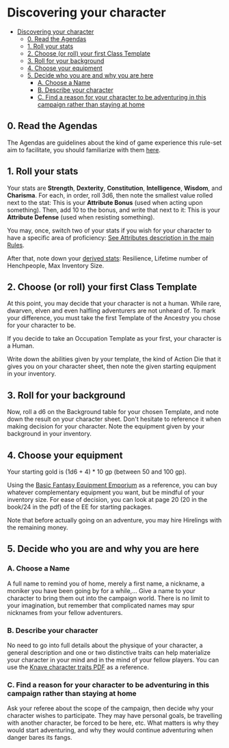 # Discovering your character

- [Discovering your character](#discovering-your-character)
  - [0. Read the Agendas](#0-read-the-agendas)
  - [1. Roll your stats](#1-roll-your-stats)
  - [2. Choose (or roll) your first Class Template](#2-choose-or-roll-your-first-class-template)
  - [3. Roll for your background](#3-roll-for-your-background)
  - [4. Choose your equipment](#4-choose-your-equipment)
  - [5. Decide who you are and why you are here](#5-decide-who-you-are-and-why-you-are-here)
    - [A. Choose a Name](#a-choose-a-name)
    - [B. Describe your character](#b-describe-your-character)
    - [C. Find a reason for your character to be adventuring in this campaign rather than staying at home](#c-find-a-reason-for-your-character-to-be-adventuring-in-this-campaign-rather-than-staying-at-home)

## 0. Read the Agendas

The Agendas are guidelines about the kind of game experience this rule-set aim to facilitate, you should familiarize with them [here](Agendas.md).

## 1. Roll your stats

Your stats are **Strength**, **Dexterity**, **Constitution**, **Intelligence**, **Wisdom**, and **Charisma**. For each, in order, roll 3d6, then note the smallest value rolled next to the stat: This is your **Attribute Bonus** (used when acting upon something). Then, add 10 to the bonus, and write that next to it: This is your **Attribute Defense** (used when resisting something).

You may, once, switch two of your stats if you wish for your character to have a specific area of proficiency: [See Attributes description in the main Rules](./PlayerRules.md#using-attributes).

After that, note down your [derived stats](./PlayerRules.md#Additional-Characteristics): Resilience, Lifetime number of Henchpeople, Max Inventory Size.

## 2. Choose (or roll) your first Class Template

At this point, you may decide that your character is not a human. While rare, dwarven, elven and even halfling adventurers are not unheard of. To mark your difference, you must take the first Template of the Ancestry you chose for your character to be.

If you decide to take an Occupation Template as your first, your character is a Human.

Write down the abilities given by your template, the kind of Action Die that it gives you on your character sheet, then note the given starting equipment in your inventory.

## 3. Roll for your background

Now, roll a d6 on the Background table for your chosen Template, and note down the result on your character sheet. Don't hesitate to reference it when making decision for your character.
Note the equipment given by your background in your inventory.

## 4. Choose your equipment

Your starting gold is (1d6 + 4) * 10 gp (between 50 and 100 gp).

Using the [Basic Fantasy Equipment Emporium](https://basicfantasy.org/downloads/EE1-Equipment-Emporium-r24.pdf) as a reference, you can buy whatever complementary equipment you want, but be mindful of your inventory size. For ease of decision, you can look at page 20 (20 in the book/24 in the pdf) of the EE for starting packages.

Note that before actually going on an adventure, you may hire Hirelings with the remaining money.

## 5. Decide who you are and why you are here

### A. Choose a Name

A full name to remind you of home, merely a first name, a nickname, a moniker you have been going by for a while,... Give a name to your character to bring them out into the campaign world. There is no limit to your imagination, but remember that complicated names may spur nicknames from your fellow adventurers.

### B. Describe your character

No need to go into full details about the physique of your character, a general description and one or two distinctive traits can help materialize your character in your mind and in the mind of your fellow players. You can use the [Knave character traits PDF](docs/character-traits.pdf) as a reference.

### C. Find a reason for your character to be adventuring in this campaign rather than staying at home

Ask your referee about the scope of the campaign, then decide why your character wishes to participate. They may have personal goals, be travelling with another character, be forced to be here, etc. What matters is why they would start adventuring, and why they would continue adventuring when danger bares its fangs.
